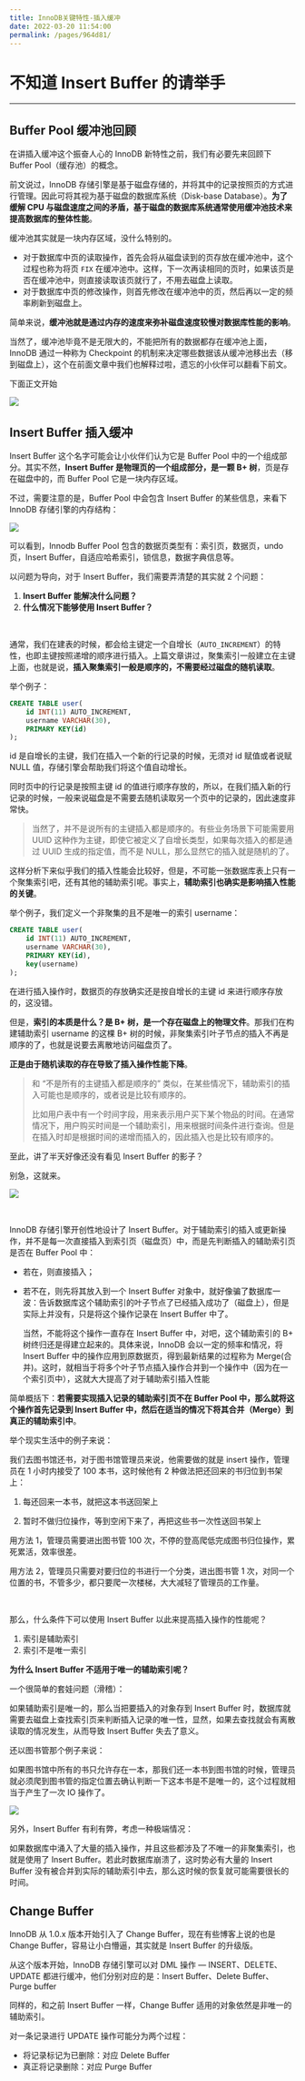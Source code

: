 ```yaml
---
title: InnoDB关键特性-插入缓冲
date: 2022-03-20 11:54:00
permalink: /pages/964d81/
---
```



# 不知道 Insert Buffer 的请举手

---

## Buffer Pool 缓冲池回顾

在讲插入缓冲这个振奋人心的 InnoDB 新特性之前，我们有必要先来回顾下 Buffer Pool（缓存池）的概念。

前文说过，InnoDB 存储引擎是基于磁盘存储的，并将其中的记录按照页的方式进行管理。因此可将其视为基于磁盘的数据库系统（Disk-base Database）。**为了缓解 CPU 与磁盘速度之间的矛盾，基于磁盘的数据库系统通常使用缓冲池技术来提高数据库的整体性能**。

缓冲池其实就是一块内存区域，没什么特别的。

- 对于数据库中页的读取操作，首先会将从磁盘读到的页存放在缓冲池中，这个过程也称为将页 `FIX` 在缓冲池中。这样，下一次再读相同的页时，如果该页是否在缓冲池中，则直接读取该页就行了，不用去磁盘上读取。
- 对于数据库中页的修改操作，则首先修改在缓冲池中的页，然后再以一定的频率刷新到磁盘上。

简单来说，**缓冲池就是通过内存的速度来弥补磁盘速度较慢对数据库性能的影响**。

当然了，缓冲池毕竟不是无限大的，不能把所有的数据都存在缓冲池上面，InnoDB 通过一种称为 Checkpoint 的机制来决定哪些数据该从缓冲池移出去（移到磁盘上），这个在前面文章中我们也解释过啦，遗忘的小伙伴可以翻看下前文。

下面正文开始

![](https://gitee.com/veal98/images/raw/master/img/20211114155024.png)

## Insert Buffer 插入缓冲

Insert Buffer 这个名字可能会让小伙伴们认为它是 Buffer Pool 中的一个组成部分。其实不然，**Insert Buffer 是物理页的一个组成部分，是一颗 B+ 树**，页是存在磁盘中的，而 Buffer Pool 它是一块内存区域。

不过，需要注意的是，Buffer Pool 中会包含 Insert Buffer 的某些信息，来看下 InnoDB 存储引擎的内存结构：

![](https://gitee.com/veal98/images/raw/master/img/20211114160006.png)

可以看到，Innodb Buffer Pool 包含的数据页类型有：索引页，数据页，undo 页，Insert Buffer，自适应哈希索引，锁信息，数据字典信息等。

以问题为导向，对于 Insert Buffer，我们需要弄清楚的其实就 2 个问题：

1. **Insert Buffer 能解决什么问题？**
2. **什么情况下能够使用 Insert Buffer？**

<br>

通常，我们在建表的时候，都会给主键定一个自增长（`AUTO_INCREMENT`）的特性，也即主键按照递增的顺序进行插入。上篇文章讲过，聚集索引一般建立在主键上面，也就是说，**插入聚集索引一般是顺序的，不需要经过磁盘的随机读取**。

举个例子：

```sql
CREATE TABLE user(
	id INT(11) AUTO_INCREMENT,　　
    username VARCHAR(30),　　
    PRIMARY KEY(id)
);
```

id 是自增长的主键，我们在插入一个新的行记录的时候，无须对 id 赋值或者说赋 NULL 值，存储引擎会帮助我们将这个值自动增长。

同时页中的行记录是按照主键 id 的值进行顺序存放的，所以，在我们插入新的行记录的时候，一般来说磁盘是不需要去随机读取另一个页中的记录的，因此速度非常快。

> 当然了，并不是说所有的主键插入都是顺序的。有些业务场景下可能需要用 UUID 这种作为主键，即使它被定义了自增长类型，如果每次插入的都是通过 UUID 生成的指定值，而不是 NULL，那么显然它的插入就是随机的了。

这样分析下来似乎我们的插入性能会比较好，但是，不可能一张数据库表上只有一个聚集索引吧，还有其他的辅助索引呢。事实上，**辅助索引也确实是影响插入性能的关键**。

举个例子，我们定义一个非聚集的且不是唯一的索引 username：

```sql
CREATE TABLE user(
	id INT(11) AUTO_INCREMENT,　　
    username VARCHAR(30),　　
    PRIMARY KEY(id),
    key(username)
);
```

在进行插入操作时，数据页的存放确实还是按自增长的主键 id 来进行顺序存放的，这没错。

但是，**索引的本质是什么？是 B+ 树，是一个存在磁盘上的物理文件**。那我们在构建辅助索引 username 的这棵 B+ 树的时候，非聚集索引叶子节点的插入不再是顺序的了，也就是说要去离散地访问磁盘页了。

**正是由于随机读取的存在导致了插入操作性能下降**。

> 和 “不是所有的主键插入都是顺序的” 类似，在某些情况下，辅助索引的插入可能也是顺序的，或者说是比较有顺序的。
>
> 比如用户表中有一个时间字段，用来表示用户买下某个物品的时间。在通常情况下，用户购买时间是一个辅助索引，用来根据时间条件进行查询。但是在插入时却是根据时间的递增而插入的，因此插入也是比较有顺序的。

至此，讲了半天好像还没有看见 Insert Buffer 的影子？

别急，这就来。

![](https://gitee.com/veal98/images/raw/master/img/20211114155123.png)

<br>

InnoDB 存储引擎开创性地设计了 Insert Buffer。对于辅助索引的插入或更新操作，并不是每一次直接插入到索引页（磁盘页）中，而是先判断插入的辅助索引页是否在 Buffer Pool 中：

- 若在，则直接插入；

- 若不在，则先将其放入到一个 Insert Buffer 对象中，就好像骗了数据库一波：告诉数据库这个辅助索引的叶子节点了已经插入成功了（磁盘上），但是实际上并没有，只是将这个操作记录在 Insert Buffer 中了。

  当然，不能将这个操作一直存在 Insert Buffer 中，对吧，这个辅助索引的 B+ 树终归还是得建立起来的。具体来说，InnoDB 会以一定的频率和情况，将 Insert Buffer 中的操作应用到原数据页，得到最新结果的过程称为 Merge(合并)。这时，就相当于将多个叶子节点插入操作合并到一个操作中（因为在一个索引页中），这就大大提高了对于辅助索引插入性能

简单概括下：**若需要实现插入记录的辅助索引页不在 Buffer Pool 中，那么就将这个操作首先记录到 Insert Buffer 中，然后在适当的情况下将其合并（Merge）到真正的辅助索引中**。

举个现实生活中的例子来说：

我们去图书馆还书，对于图书馆管理员来说，他需要做的就是 insert 操作，管理员在 1 小时内接受了 100 本书，这时候他有 2 种做法把还回来的书归位到书架上：

1. 每还回来一本书，就把这本书送回架上

2. 暂时不做归位操作，等到空闲下来了，再把这些书一次性送回书架上

用方法 1，管理员需要进出图书管 100 次，不停的登高爬低完成图书归位操作，累死累活，效率很差。

用方法 2，管理员只需要对要归位的书进行一个分类，进出图书管 1 次，对同一个位置的书，不管多少，都只要爬一次楼梯，大大减轻了管理员的工作量。

<br>

那么，什么条件下可以使用 Insert Buffer 以此来提高插入操作的性能呢？

1. 索引是辅助索引
2. 索引不是唯一索引

**为什么 Insert Buffer 不适用于唯一的辅助索引呢？**

一个很简单的套娃问题（滑稽）：

如果辅助索引是唯一的，那么当把要插入的对象存到 Insert Buffer 时，数据库就需要去磁盘上查找索引页来判断插入记录的唯一性，显然，如果去查找就会有离散读取的情况发生，从而导致 Insert Buffer 失去了意义。

还以图书管那个例子来说：

如果图书馆中所有的书只允许存在一本，那我们还一本书到图书馆的时候，管理员就必须爬到图书管的指定位置去确认判断一下这本书是不是唯一的，这个过程就相当于产生了一次 IO 操作了。

![](https://gitee.com/veal98/images/raw/master/img/20211114154935.png)

另外，Insert Buffer 有利有弊，考虑一种极端情况：

如果数据库中涌入了大量的插入操作，并且这些都涉及了不唯一的非聚集索引，也就是使用了 Insert Buffer。若此时数据库崩溃了，这时势必有大量的 Insert Buffer 没有被合并到实际的辅助索引中去，那么这时候的恢复就可能需要很长的时间。

## Change Buffer

InnoDB 从 1.0.x 版本开始引入了 Change Buffer，现在有些博客上说的也是 Change Buffer，容易让小白懵逼，其实就是 Insert Buffer 的升级版。

从这个版本开始，InnoDB 存储引擎可以对 DML 操作 — INSERT、DELETE、UPDATE 都进行缓冲，他们分别对应的是：Insert Buffer、Delete Buffer、Purge buffer

同样的，和之前 Insert Buffer 一样，Change Buffer 适用的对象依然是非唯一的辅助索引。

对一条记录进行 UPDATE 操作可能分为两个过程：

- 将记录标记为已删除：对应 Delete Buffer
- 真正将记录删除：对应 Purge Buffer

